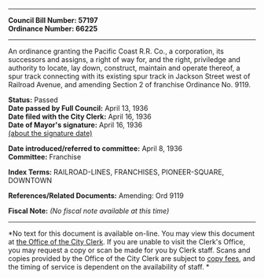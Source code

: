 * * * * *  
  
**Council Bill Number: [](#h0)[](#h2)57197**   
**Ordinance Number: 66225**  
  
* * * * *  
  
An ordinance granting the Pacific Coast R.R. Co., a corporation, its successors and assigns, a right of way for, and the right, priviledge and authority to locate, lay down, construct, maintain and operate thereof, a spur track connecting with its existing spur track in Jackson Street west of Railroad Avenue, and amending Section 2 of franchise Ordinance No. 9119.  
  
**Status:** Passed   
**Date passed by Full Council:** April 13, 1936   
**Date filed with the City Clerk:** April 16, 1936   
**Date of Mayor's signature:** April 16, 1936   
[(about the signature date)](/~public/approvaldate.htm)   
  
  
**Date introduced/referred to committee:** April 8, 1936   
**Committee:** Franchise   
  
**Index Terms:** RAILROAD-LINES, FRANCHISES, PIONEER-SQUARE, DOWNTOWN  
  
**References/Related Documents:** Amending: Ord 9119  
  
**Fiscal Note:** *(No fiscal note available at this time)*  
  
* * * * *  
  
*No text for this document is available on-line. You may view this document at [the Office of the City Clerk](http://www.seattle.gov/leg/clerk/contactUs.htm). If you are unable to visit the Clerk's Office, you may request a copy or scan be made for you by Clerk staff. Scans and copies provided by the Office of the City Clerk are subject to [copy fees](http://clerk.seattle.gov/~public/clerkfees.htm), and the timing of service is dependent on the availability of staff. *  
  
  

